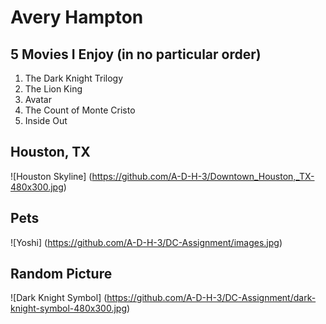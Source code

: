 # Avery Hampton

## 5 Movies I Enjoy **(in no particular order)**
1. The Dark Knight Trilogy
1. The Lion King
1. Avatar
1. The Count of Monte Cristo
1. Inside Out
## Houston, TX
![Houston Skyline]
(https://github.com/A-D-H-3/Downtown_Houston,_TX-480x300.jpg)
## Pets
![Yoshi]
(https://github.com/A-D-H-3/DC-Assignment/images.jpg)
## Random Picture
![Dark Knight Symbol]
(https://github.com/A-D-H-3/DC-Assignment/dark-knight-symbol-480x300.jpg)